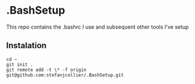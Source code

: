 # .BashSetup
This repo contains the .bashrc I use and subsequent other tools I've setup

## Instalation
```
cd ~
git init .
git remote add -t \* -f origin git@github.com:stefanjcollier/.BashSetup.git
```
